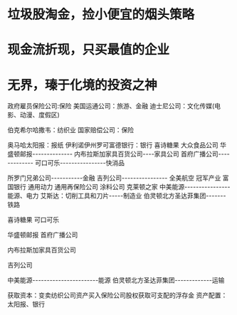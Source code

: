 # 垃圾股淘金，捡小便宜的烟头策略

# 现金流折现，只买最值的企业
# 无界，瑧于化境的投资之神

政府雇员保险公司:保险
美国运通公司：旅游、金融
迪士尼公司：文化传媒(电影、动漫、度假区)

伯克希尔哈撒韦：纺织业
国家赔偿公司：保险

奥马哈太阳报：报纸
伊利诺伊州罗可富德银行：银行
喜诗糖果
大众食品公司
华盛顿邮报--------------
内布拉斯加家具百货公司----家具公司
首府广播公司-------------
可口可乐----------------快消品

所罗门兄弟公司-----------金融
吉列公司----------------
全美航空
冠军产业
富国银行
通用动力
通用再保险公司
涂料公司
克莱顿之家
中美能源----------------能源、电力
艾斯达：切削工具和刀片-----制造业
伯灵顿北方圣达菲集团-------铁路


喜诗糖果
可口可乐

华盛顿邮报
首府广播公司

内布拉斯加家具百货公司

吉列公司

中美能源-----------------------能源
伯灵顿北方圣达菲集团-------------运输

获取资本：变卖纺织公司资产买入保险公司股权获取可支配的浮存金
资产配置：太阳报、银行